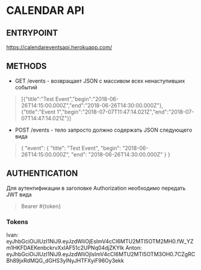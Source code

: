 # CALENDAR API

## ENTRYPOINT 
https://calendareventsapi.herokuapp.com/

## METHODS
* GET /events - возвращает JSON с массивом всех ненаступивших событий
> [{"title":"Test Event","begin":"2018-06-26T14:15:00.000Z","end":"2018-06-26T14:30:00.000Z"},{"title":"Event 1","begin":"2018-07-07T11:47:14.021Z","end":"2018-07-07T14:47:14.021Z"}]

* POST /events - тело запросто должно содержать JSON следующего вида
> {
  "event": {
    "title": "Test Event",
    "begin": "2018-06-26T14:15:00.000Z",
    "end": "2018-06-26T14:30:00.000Z"
  }
}

## AUTHENTICATION
Для аутентификации в заголовке Authorization необходимо передать JWT вида
> Bearer #{token}

### Tokens
Ivan: eyJhbGciOiJIUzI1NiJ9.eyJzdWIiOjEsImV4cCI6MTU2MTI5OTM2MH0.fW_YZm1HKFDAEKenbckrvXxIAF51c2UPNq04djZKYIk
Anton: eyJhbGciOiJIUzI1NiJ9.eyJzdWIiOjIsImV4cCI6MTU2MTI5OTM3OH0.7CZgRCBh89jxRdMQG_dGHS3yINyJHTFXyiF96Oy3ekk